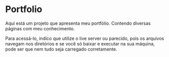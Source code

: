 # Portfolio
Aqui está um projeto que apresenta meu portfólio. Contendo diversas páginas com meu conhecimento.

Para acessá-lo, indico que utilize o live server ou parecido, pois os arquivos navegam nos diretórios e se você só baixar e executar na sua máquina, pode ser que nem tudo seja carregado corretamente.
